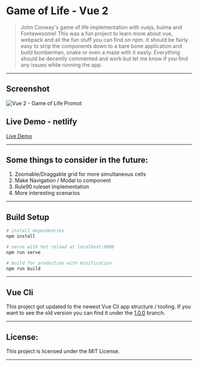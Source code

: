 # Game of Life - Vue 2

> John Conway's game of life implementation with vuejs, bulma and Fontawesome! This was a fun project to learn more about vue, webpack and all the fun stuff you can find on npm.
> It should be fairly easy to strip the components down to a bare bone application and build bomberman, snake or even a maze with it easily.
> Everything should be decently commented and work but let me know if you find any issues while running the app.

---

## Screenshot

![Vue 2 - Game of Life Promot](https://i.imgur.com/rk6UpoM.png "Promo")

## Live Demo - netlify

[Live Demo](https://golvue.netlify.com/ "netlify demo")

---

## Some things to consider in the future:

1.  Zoomable/Draggable grid for more simultaneous cells
2.  Make Navigation / Modal to component
3.  Rule90 ruleset implementation
4.  More interesting scenarios

---

## Build Setup

```bash
# install dependencies
npm install

# serve with hot reload at localhost:8080
npm run serve

# build for production with minification
npm run build
```

---

## Vue Cli

This project got updated to the newest Vue Cli app structure / tooling. If you want to see the old version you can find it under the [1.0.0](https://github.com/Ijee/Game-of-Life-Vue2/tree/1.0.0) branch.

---

## License:

This project is licensed under the MIT License.

---